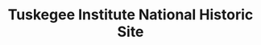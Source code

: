 ---
layout: repo
title: "Tuskegee Institute National Historic Site"
id: 11108
permalink: repos/11108/
---